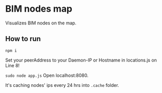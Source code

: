# BIM nodes map

Visualizes BIM nodes on the map.

## How to run
`npm i`

Set your peerAddress to your Daemon-IP or Hostname in locations.js on Line 8!

`sudo node app.js`
Open localhost:8080.

It's caching nodes' ips every 24 hrs into `.cache` folder.
